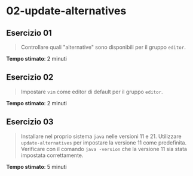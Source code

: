 # 02-update-alternatives

## Esercizio 01

> Controllare quali "alternative" sono disponibili per il gruppo `editor`.

**Tempo stimato**: 2 minuti

<!-- <details>
<summary>Soluzione</summary>

```bash
update-alternatives --display editor
```

</details> -->

## Esercizio 02

> Impostare `vim` come editor di default per il gruppo `editor`.

**Tempo stimato**: 2 minuti

<!-- <details>
<summary>Soluzione</summary>

```bash
update-alternatives --set editor /usr/bin/vim.basic
```

</details> -->

## Esercizio 03

> Installare nel proprio sistema `java` nelle versioni 11 e 21.
> Utilizzare `update-alternatives` per impostare la versione 11 come predefinita.
> Verificare con il comando `java -version` che la versione 11 sia stata impostata correttamente.

**Tempo stimato**: 5 minuti

<!-- <details>
<summary>Soluzione</summary>

```bash
sudo apt install openjdk-11-jdk openjdk-21-jdk
sudo update-alternatives --config java
java -version
```

</details> -->

